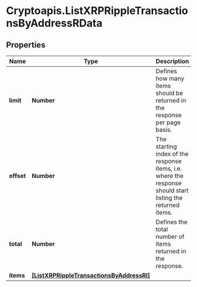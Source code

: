# Cryptoapis.ListXRPRippleTransactionsByAddressRData

## Properties

Name | Type | Description | Notes
------------ | ------------- | ------------- | -------------
**limit** | **Number** | Defines how many items should be returned in the response per page basis. | 
**offset** | **Number** | The starting index of the response items, i.e. where the response should start listing the returned items. | 
**total** | **Number** | Defines the total number of items returned in the response. | 
**items** | [**[ListXRPRippleTransactionsByAddressRI]**](ListXRPRippleTransactionsByAddressRI.md) |  | 


